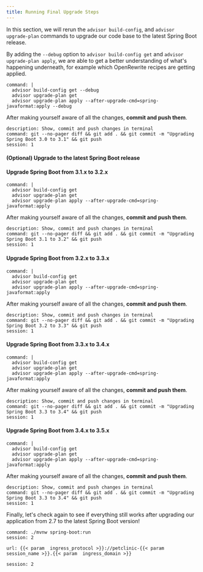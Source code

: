 ```yaml
---
title: Running Final Upgrade Steps 
---
```


In this section, we will rerun the `advisor build-config`, and `advisor upgrade-plan` commands to upgrade our code base to the latest Spring Boot release.

By adding the `--debug` option to `advisor build-config get` and `advisor upgrade-plan apply`, we are able to get a better understanding of what's happening underneath, for example which OpenRewrite recipes are getting applied.
```terminal:execute
command: |
  advisor build-config get --debug
  advisor upgrade-plan get 
  advisor upgrade-plan apply --after-upgrade-cmd=spring-javaformat:apply --debug
```

After making yourself aware of all the changes, **commit and push them**.
```terminal:execute
description: Show, commit and push changes in terminal 
command: git --no-pager diff && git add . && git commit -m "Upgrading Spring Boot 3.0 to 3.1" && git push
session: 1
```

#### (Optional) Upgrade to the latest Spring Boot release

#### Upgrade Spring Boot from 3.1.x to 3.2.x
```terminal:execute
command: |
  advisor build-config get
  advisor upgrade-plan get 
  advisor upgrade-plan apply --after-upgrade-cmd=spring-javaformat:apply
```

After making yourself aware of all the changes, **commit and push them**.
```terminal:execute
description: Show, commit and push changes in terminal 
command: git --no-pager diff && git add . && git commit -m "Upgrading Spring Boot 3.1 to 3.2" && git push
session: 1
```

#### Upgrade Spring Boot from 3.2.x to 3.3.x
```terminal:execute
command: |
  advisor build-config get
  advisor upgrade-plan get 
  advisor upgrade-plan apply --after-upgrade-cmd=spring-javaformat:apply
```
After making yourself aware of all the changes, **commit and push them**.
```terminal:execute
description: Show, commit and push changes in terminal 
command: git --no-pager diff && git add . && git commit -m "Upgrading Spring Boot 3.2 to 3.3" && git push
session: 1
```
#### Upgrade Spring Boot from 3.3.x to 3.4.x
```terminal:execute
command: |
  advisor build-config get
  advisor upgrade-plan get 
  advisor upgrade-plan apply --after-upgrade-cmd=spring-javaformat:apply
```

After making yourself aware of all the changes, **commit and push them**.
```terminal:execute
description: Show, commit and push changes in terminal 
command: git --no-pager diff && git add . && git commit -m "Upgrading Spring Boot 3.3 to 3.4" && git push
session: 1
```

#### Upgrade Spring Boot from 3.4.x to 3.5.x
```terminal:execute
command: |
  advisor build-config get
  advisor upgrade-plan get 
  advisor upgrade-plan apply --after-upgrade-cmd=spring-javaformat:apply
```

After making yourself aware of all the changes, **commit and push them**.
```terminal:execute
description: Show, commit and push changes in terminal 
command: git --no-pager diff && git add . && git commit -m "Upgrading Spring Boot 3.3 to 3.4" && git push
session: 1
```



Finally, let's check again to see if everything still works after upgrading our application from 2.7 to the latest Spring Boot version!
```terminal:execute
command: ./mvnw spring-boot:run
session: 2
```

```dashboard:open-url
url: {{< param  ingress_protocol >}}://petclinic-{{< param  session_name >}}.{{< param  ingress_domain >}}
```

```terminal:interrupt
session: 2
```
